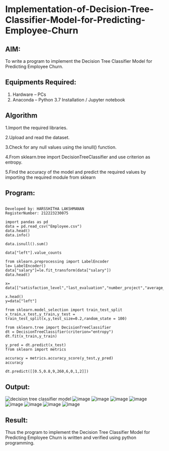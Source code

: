 # Implementation-of-Decision-Tree-Classifier-Model-for-Predicting-Employee-Churn

## AIM:
To write a program to implement the Decision Tree Classifier Model for Predicting Employee Churn.

## Equipments Required:
1. Hardware – PCs
2. Anaconda – Python 3.7 Installation / Jupyter notebook

## Algorithm
1.Import the required libraries.

2.Upload and read the dataset.

3.Check for any null values using the isnull() function.

4.From sklearn.tree import DecisionTreeClassifier and use criterion as entropy.

5.Find the accuracy of the model and predict the required values by importing the required module from sklearn

## Program:
```

Developed by: HARSSHITHA LAKSHMANAN
RegisterNumber: 212223230075

import pandas as pd
data = pd.read_csv("Employee.csv")
data.head()
data.info()

data.isnull().sum()

data["left"].value_counts

from sklearn.preprocessing import LabelEncoder
le= LabelEncoder()
data["salary"]=le.fit_transform(data["salary"])
data.head()

x= data[["satisfaction_level","last_evaluation","number_project","average_montly_hours","time_spend_company","Work_accident","promotion_last_5years","salary"]]

x.head()
y=data["left"]

from sklearn.model_selection import train_test_split
x_train,x_test,y_train,y_test = train_test_split(x,y,test_size=0.2,random_state = 100)

from sklearn.tree import DecisionTreeClassifier
dt = DecisionTreeClassifier(criterion="entropy")
dt.fit(x_train,y_train)

y_pred = dt.predict(x_test)
from sklearn import metrics

accuracy = metrics.accuracy_score(y_test,y_pred)
accuracy

dt.predict([[0.5,0.8,9,260,6,0,1,2]])
```

## Output:
![decision tree classifier model](sam.png)
![image](https://github.com/harshulaxman/Implementation-of-Decision-Tree-Classifier-Model-for-Predicting-Employee-Churn/assets/145686689/5a9e8613-caf1-43fe-9ceb-76a3f6343bec)
![image](https://github.com/harshulaxman/Implementation-of-Decision-Tree-Classifier-Model-for-Predicting-Employee-Churn/assets/145686689/c46d8cb2-5c6b-4f6a-a952-2918112401b6)
![image](https://github.com/harshulaxman/Implementation-of-Decision-Tree-Classifier-Model-for-Predicting-Employee-Churn/assets/145686689/d43016c4-78af-473b-a03b-2d1174233fec)
![image](https://github.com/harshulaxman/Implementation-of-Decision-Tree-Classifier-Model-for-Predicting-Employee-Churn/assets/145686689/a0d5ba62-bf62-496f-b386-e511a5c33706)
![image](https://github.com/harshulaxman/Implementation-of-Decision-Tree-Classifier-Model-for-Predicting-Employee-Churn/assets/145686689/c09d06b7-9c7c-401b-a462-d09ec5e747ff)
![image](https://github.com/harshulaxman/Implementation-of-Decision-Tree-Classifier-Model-for-Predicting-Employee-Churn/assets/145686689/015c1bc9-bff4-489e-ab5c-ce6ebefcf953)
![image](https://github.com/harshulaxman/Implementation-of-Decision-Tree-Classifier-Model-for-Predicting-Employee-Churn/assets/145686689/5265c773-ae3c-4f42-b8a0-c0e97fe932dc)
![image](https://github.com/harshulaxman/Implementation-of-Decision-Tree-Classifier-Model-for-Predicting-Employee-Churn/assets/145686689/8cde484a-9981-4b17-b2e9-9e1adf65cb80)


## Result:
Thus the program to implement the  Decision Tree Classifier Model for Predicting Employee Churn is written and verified using python programming.
